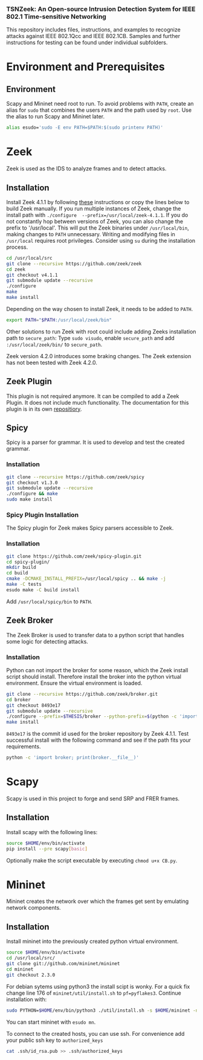### TSNZeek: An Open-source Intrusion Detection System for IEEE 802.1 Time-sensitive Networking

This repository includes files, instructions, and examples to recognize attacks against IEEE 802.1Qcc and IEEE 802.1CB. Samples and further instructions for testing can be found under individual subfolders.

# Environment and Prerequisites

## Environment 

Scapy and Mininet need root to run. To avoid problems with `PATH`, create an alias for `sudo` that combines the users `PATH` and the path used by `root`. Use the alias to run Scapy and Mininet later.

```sh
alias esudo='sudo -E env PATH=$PATH:$(sudo printenv PATH)'
```

# Zeek

Zeek is used as the IDS to analyze frames and to detect attacks.

## Installation

Install Zeek 4.1.1 by following [these](https://docs.zeek.org/en/master/install.html) instructions or copy the lines below to build Zeek manually. If you run multiple instances of Zeek, change the install path with `./configure  --prefix=/usr/local/zeek-4.1.1`. If you do not constantly hop between versions of Zeek, you can also change the prefix to '/usr/local'. This will put the Zeek binaries under `/usr/local/bin`, making changes to `PATH` unnecessary.
Writing and modifying files in `/usr/local` requires root privileges. Consider using `su` during the installation process.

```sh
cd /usr/local/src
git clone --recursive https://github.com/zeek/zeek
cd zeek
git checkout v4.1.1
git submodule update --recursive
./configure
make
make install
```

Depending on the way chosen to install Zeek, it needs to be added to `PATH`.
```sh
export PATH="$PATH:/usr/local/zeek/bin"
```
Other solutions to run Zeek with root could include adding Zeeks installation path to `secure_path`:
Type `sudo visudo`, enable `secure_path` and add `:/usr/local/zeek/bin/` to `secure_path`.

Zeek version 4.2.0 introduces some braking changes. The Zeek extension has not been tested with Zeek 4.2.0. 

## Zeek Plugin

This plugin is not required anymore. It can be compiled to add a Zeek Plugin. It does not include much functionality.
The documentation for this plugin is in its own [repositiory](https://git.informatik.uni-hamburg.de/5schende/zeek-tsn-plugin).


## Spicy

Spicy is a parser for grammar. It is used to develop and test the created grammar.

### Installation
```sh
git clone --recursive https://github.com/zeek/spicy
git checkout v1.3.0
git submodule update --recursive
./configure && make
sudo make install
```

### Spicy Plugin Installation

The Spicy plugin for Zeek makes Spicy parsers accessible to Zeek.

### Installation

```sh
git clone https://github.com/zeek/spicy-plugin.git
cd spicy-plugin/
mkdir build
cd build
cmake -DCMAKE_INSTALL_PREFIX=/usr/local/spicy .. && make -j
make -C tests
esudo make -C build install
```

Add `/usr/local/spicy/bin` to `PATH`.

## Zeek Broker

The Zeek Broker is used to transfer data to a python script that handles some logic for detecting attacks.

### Installation

Python can not import the broker for some reason, which the Zeek install script should install. Therefore install the broker into the python virtual environment. Ensure the virtual environment is loaded.

```sh
git clone --recursive https://github.com/zeek/broker.git
cd broker
git checkout 8493e17
git submodule update --recursive
./configure --prefix=$THESIS/broker --python-prefix=$(python -c 'import sys; print(sys.exec_prefix)')
make install
```

`8493e17` is the commit id used for the broker repository by Zeek 4.1.1.
Test successful install with the following command and see if the path fits your requirements.
```sh
python -c 'import broker; print(broker.__file__)'
```

# Scapy

Scapy is used in this project to forge and send SRP and FRER frames.

## Installation

Install scapy with the following lines:

```sh
source $HOME/env/bin/activate
pip install --pre scapy[basic]
```
Optionally make the script executable by executing `chmod u+x CB.py`.

# Mininet

Mininet creates the network over which the frames get sent by emulating network components.

## Installation

Install mininet into the previously created python virtual environment.
```sh
source $HOME/env/bin/activate
cd /usr/local/src/
git clone git://github.com/mininet/mininet
cd mininet
git checkout 2.3.0
```
For debian sytems using python3 the install scipt is wonky. For a quick fix change line 176 of `mininet/util/install.sh` to `pf=pyflakes3`.
Continue installation with:
```sh
sudo PYTHON=$HOME/env/bin/python3 ./util/install.sh -s $HOME/mininet -n
```

You can start mininet with `esudo mn`. 

To connect to the created hosts, you can use ssh. For convenience add your public ssh key to `authorized_keys`
```sh
cat .ssh/id_rsa.pub >> .ssh/authorized_keys
```
